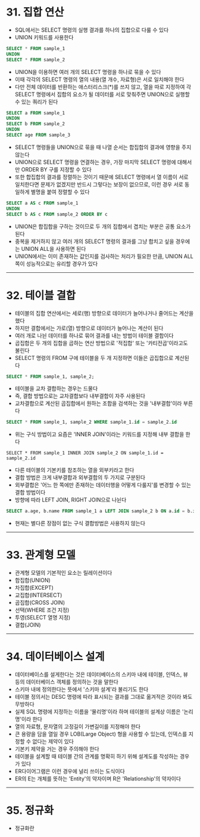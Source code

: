 # 31. 집합 연산
- SQL에서는 SELECT 명령의 실행 결과를 하나의 집합으로 다룰 수 있다
- UNION 키워드를 사용한다

```sql
SELECT * FROM sample_1
UNION
SELECT * FROM sample_2
```

- UNION을 이용하면 여러 개의 SELECT 명령을 하나로 묶을 수 있다
- 이때 각각의 SELECT 명령의 열의 내용(열 개수, 자료형)은 서로 일치해야 한다
- 다만 전체 데이터를 반환하는 애스터리스크(\*)를 쓰지 않고, 열을 따로 지정하여 각 SELECT 명령에서 집합의 요소가 될 데이터를 서로 맞춰주면 UNION으로 실행할 수 있는 쿼리가 된다

```sql
SELECT a FROM sample_1
UNION
SELECT b FROM sample_2
UNION
SELECT age FROM sample_3
```

- SELECT 명령들을 UNION으로 묶을 때 나열 순서는 합집합의 결과에 영향을 주지 않는다
- UNION으로 SELECT 명령을 연결하는 경우, 가장 마지막 SELECT 명령에 대해서만 ORDER BY 구를 지정할 수 있다
- 또한 합집합의 결과를 정렬하는 것이기 때문에 SELECT 명령에서 열 이름이 서로 일치한다면 문제가 없겠지만 반드시 그렇다는 보장이 없으므로, 이런 경우 서로 동일하게 별명을 붙여 정렬할 수 있다

```sql
SELECT a AS c FROM sample_1
UNION
SELECT b AS c FROM sample_2 ORDER BY c
```
- UNION은 합집합을 구하는 것이므로 두 개의 집합에서 겹치는 부분은 공통 요소가 된다
- 중복을 제거하지 않고 여러 개의 SELECT 명령의 결과를 그냥 합치고 싶을 경우에는 UNION ALL을 사용하면 된다
- UNION에서는 이미 존재하는 값인지를 검사하는 처리가 필요한 만큼, UNION ALL 쪽이 성능적으로는 유리할 경우가 있다

<hr>

# 32. 테이블 결합
- 테이블의 집합 연산에서는 세로(행) 방향으로 데이터가 늘어나거나 줄어드는 계산을 했다
- 하지만 결합에서는 가로(열) 방향으로 데이터가 늘어나는 계산이 된다
- 여러 개로 나뉜 데이터를 하나로 묶어 결과를 내는 방법이 테이블 결합이다
- 곱집합은 두 개의 집합을 곱하는 연산 방법으로 '적집합' 또는 '카티전곱'이라고도 불린다
- SELECT 명령의 FROM 구에 테이블을 두 개 지정하면 이들은 곱집합으로 계산된다

```sql
SELECT * FROM sample_1, sample_2;
```
- 테이블을 교차 결합하는 경우는 드물다
- 즉, 결합 방법으로는 교차결합보다 내부결합이 자주 사용된다
- 교차결합으로 계산된 곱집합에서 원하는 조합을 검색하는 것을 '내부결합'이라 부른다

```sql
SELECT * FROM sample_1, sample_2 WHERE sample_1.id = sample_2.id
```
- 위는 구식 방법이고 요즘은 'INNER JOIN'이라는 키워드를 지정해 내부 결합을 한다

```
SELECT * FROM sample_1 INNER JOIN sample_2 ON sample_1.id = sample_2.id
```
- 다른 테이블의 기본키를 참조하는 열을 외부키라고 한다
- 결합 방법은 크게 내부결합과 외부결합의 두 가지로 구분된다
- 외부결합은 '어느 한 쪽에만 존재하는 데이터행을 어떻게 다룰지'를 변경할 수 있는 결합 방법이다
- 방향에 따라 LEFT JOIN, RIGHT JOIN으로 나뉜다

```sql
SELECT a.age, b.name FROM sample_1 a LEFT JOIN sample_2 b ON a.id = b.id;
```

- 현재는 별다른 장점이 없는 구식 결합방법은 사용하지 않는다

<hr>

# 33. 관계형 모델
- 관계형 모델의 기본적인 요소는 릴레이션이다
- 합집합(UNION)
- 차집합(EXCEPT)
- 교집합(INTERSECT)
- 곱집합(CROSS JOIN)
- 선택(WHERE 조건 지정)
- 투영(SELECT 열명 지정)
- 결합(JOIN)

<hr>

# 34. 데이터베이스 설계
- 데이터베이스를 설게한다는 것은 데이터베이스의 스키마 내에 테이블, 인덱스, 뷰 등의 데이터베이스 객체를 정의하는 것을 말한다
- 스키마 내에 정의한다는 뜻에서 '스키마 설계'라 불리기도 한다
- 테이블 정의서는 DESC 명령에 따라 표시되는 결과를 그대로 옮겨적은 것이라 봐도 무방하다
- 실제 SQL 명령에 지정하는 이름을 '물리명'이라 하며 테이블의 설계상 이름은 '논리명'이라 한다
- 열의 자료형, 문자열의 고정길이 가변길이를 지정해야 한다
- 큰 용량을 담을 열일 경우 LOB(Large Object) 형을 사용할 수 있는데, 인덱스를 지정할 수 없다는 제약이 있다
- 기본키 제약을 거는 경우 주의해야 한다
- 테이블을 설계할 때 테이블 간의 관계를 명확히 하기 위해 설계도를 작성하는 경우가 있다
- ER다이어그램은 이런 경우에 널리 쓰이는 도식이다
- ER의 E는 개체를 뜻하는 'Entity'의 약자이며 R은 'Relationship'의 약자이다

<hr>

# 35. 정규화
- 정규화란 
